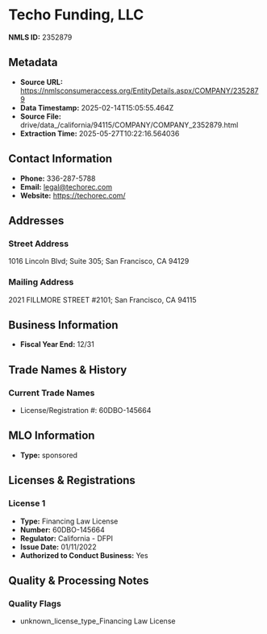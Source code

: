 # Techo Funding, LLC

**NMLS ID:** 2352879

## Metadata
- **Source URL:** https://nmlsconsumeraccess.org/EntityDetails.aspx/COMPANY/2352879
- **Data Timestamp:** 2025-02-14T15:05:55.464Z
- **Source File:** drive/data_/california/94115/COMPANY/COMPANY_2352879.html
- **Extraction Time:** 2025-05-27T10:22:16.564036

## Contact Information
- **Phone:** 336-287-5788
- **Email:** legal@techorec.com
- **Website:** https://techorec.com/

## Addresses
### Street Address
1016 Lincoln Blvd; Suite 305; San Francisco, CA 94129

### Mailing Address
2021 FILLMORE STREET #2101; San Francisco, CA 94115

## Business Information
- **Fiscal Year End:** 12/31

## Trade Names & History
### Current Trade Names
- License/Registration #: 60DBO-145664

## MLO Information
- **Type:** sponsored

## Licenses & Registrations

### License 1
- **Type:** Financing Law License
- **Number:** 60DBO-145664
- **Regulator:** California - DFPI
- **Issue Date:** 01/11/2022
- **Authorized to Conduct Business:** Yes

## Quality & Processing Notes
### Quality Flags
- unknown_license_type_Financing Law License
